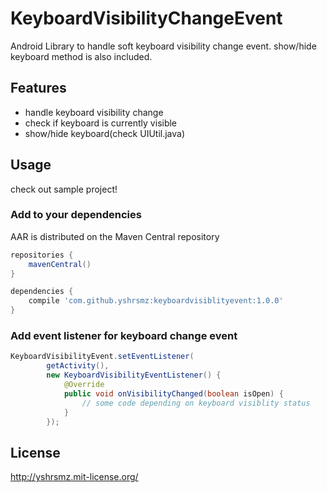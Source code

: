 KeyboardVisibilityChangeEvent
===

Android Library to handle soft keyboard visibility change event.
show/hide keyboard method is also included.

## Features
- handle keyboard visibility change
- check if keyboard is currently visible
- show/hide keyboard(check UIUtil.java)

## Usage

check out sample project!

### Add to your dependencies

AAR is distributed on the Maven Central repository

```groovy
repositories {
    mavenCentral()
}

dependencies {
    compile 'com.github.yshrsmz:keyboardvisiblityevent:1.0.0'
}
```

### Add event listener for keyboard change event

```java
KeyboardVisibilityEvent.setEventListener(
        getActivity(),
        new KeyboardVisibilityEventListener() {
            @Override
            public void onVisibilityChanged(boolean isOpen) {
                // some code depending on keyboard visiblity status
            }
        });
```

## License

http://yshrsmz.mit-license.org/

